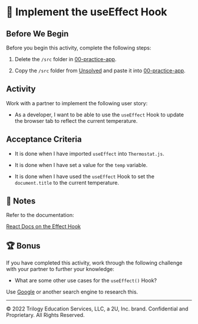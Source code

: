 # 📖 Implement the useEffect Hook

## Before We Begin

Before you begin this activity, complete the following steps:

1. Delete the `/src` folder in [00-practice-app](../00-practice-app/).

2. Copy the `/src` folder from [Unsolved](./Unsolved/) and paste it into [00-practice-app](../00-practice-app/).

## Activity

Work with a partner to implement the following user story:

* As a developer, I want to be able to use the `useEffect` Hook to update the browser tab to reflect the current temperature.

## Acceptance Criteria

* It is done when I have imported `useEffect` into `Thermostat.js`.

* It is done when I have set a value for the `temp` variable.

* It is done when I have used the `useEffect` Hook to set the `document.title` to the current temperature.

## 📝 Notes

Refer to the documentation:

[React Docs on the Effect Hook](https://reactjs.org/docs/hooks-effect.html)

## 🏆 Bonus

If you have completed this activity, work through the following challenge with your partner to further your knowledge:

* What are some other use cases for the `useEffect()` Hook?

Use [Google](https://www.google.com) or another search engine to research this.

---
© 2022 Trilogy Education Services, LLC, a 2U, Inc. brand. Confidential and Proprietary. All Rights Reserved.

